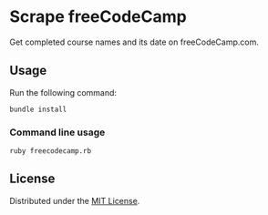 # Scrape freeCodeCamp
Get completed course names and its date on freeCodeCamp.com.

## Usage

Run the following command:

```
bundle install
```
### Command line usage

```
ruby freecodecamp.rb
```

## License

Distributed under the [MIT License](LICENSE).
